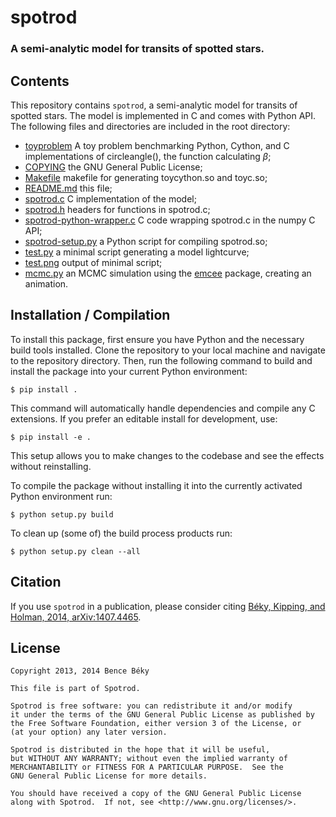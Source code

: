 # spotrod
### A semi-analytic model for transits of spotted stars.

## Contents

This repository contains `spotrod`, a semi-analytic model for transits of spotted stars. The model is implemented in C and comes with Python API. The following files and directories are included in the root directory:

- [toyproblem](toyproblem) A toy problem benchmarking Python, Cython, and C implementations of circleangle(), the function calculating $\beta$;
- [COPYING](COPYING) the GNU General Public License;
- [Makefile](Makefile) makefile for generating toycython.so and toyc.so;
- [README.md](README.md) this file;
- [spotrod.c](spotrod.c) C implementation of the model;
- [spotrod.h](spotrod.h) headers for functions in spotrod.c;
- [spotrod-python-wrapper.c](spotrod-python-wrapper.c) C code wrapping spotrod.c in the numpy C API;
- [spotrod-setup.py](spotrod-setup.py) a Python script for compiling spotrod.so;
- [test.py](test.py) a minimal script generating a model lightcurve;
- [test.png](test.png) output of minimal script;
- [mcmc.py](mcmc.py) an MCMC simulation using the [emcee](http://dan.iel.fm/emcee/) package, creating an animation.

## Installation / Compilation
To install this package, first ensure you have Python and the necessary build tools installed. Clone the repository to your local machine and navigate to the repository directory. Then, 
run the following command to build and install the package into your current Python environment:  

```
$ pip install .
```

This command will automatically handle dependencies and compile any C extensions. If you prefer an editable install for development, use: 
  
```
$ pip install -e .
```

This setup allows you to make changes to the codebase and see the effects without reinstalling.

To compile the package without installing it into the currently activated Python environment run:
```
$ python setup.py build
```

To clean up (some of) the build process products run:
```
$ python setup.py clean --all
```

## Citation

If you use `spotrod` in a publication, please consider citing [Béky, Kipping, and Holman, 2014, arXiv:1407.4465](http://adsabs.harvard.edu/abs/2014arXiv1407.4465B).

## License

```
Copyright 2013, 2014 Bence Béky

This file is part of Spotrod.

Spotrod is free software: you can redistribute it and/or modify
it under the terms of the GNU General Public License as published by
the Free Software Foundation, either version 3 of the License, or
(at your option) any later version.

Spotrod is distributed in the hope that it will be useful,
but WITHOUT ANY WARRANTY; without even the implied warranty of
MERCHANTABILITY or FITNESS FOR A PARTICULAR PURPOSE.  See the
GNU General Public License for more details.

You should have received a copy of the GNU General Public License
along with Spotrod.  If not, see <http://www.gnu.org/licenses/>.
```
